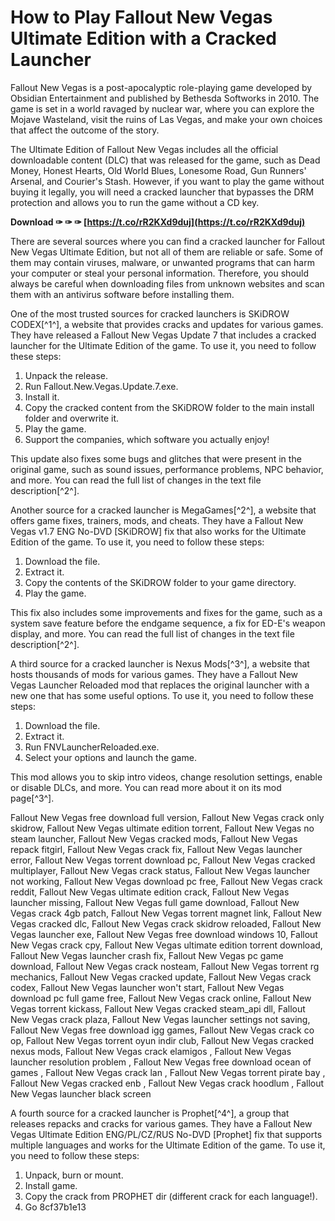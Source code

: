 # How to Play Fallout New Vegas Ultimate Edition with a Cracked Launcher
 
Fallout New Vegas is a post-apocalyptic role-playing game developed by Obsidian Entertainment and published by Bethesda Softworks in 2010. The game is set in a world ravaged by nuclear war, where you can explore the Mojave Wasteland, visit the ruins of Las Vegas, and make your own choices that affect the outcome of the story.
 
The Ultimate Edition of Fallout New Vegas includes all the official downloadable content (DLC) that was released for the game, such as Dead Money, Honest Hearts, Old World Blues, Lonesome Road, Gun Runners' Arsenal, and Courier's Stash. However, if you want to play the game without buying it legally, you will need a cracked launcher that bypasses the DRM protection and allows you to run the game without a CD key.
 
**Download ✑ ✑ ✑ [https://t.co/rR2KXd9duj](https://t.co/rR2KXd9duj)**


 
There are several sources where you can find a cracked launcher for Fallout New Vegas Ultimate Edition, but not all of them are reliable or safe. Some of them may contain viruses, malware, or unwanted programs that can harm your computer or steal your personal information. Therefore, you should always be careful when downloading files from unknown websites and scan them with an antivirus software before installing them.
 
One of the most trusted sources for cracked launchers is SKiDROW CODEX[^1^], a website that provides cracks and updates for various games. They have released a Fallout New Vegas Update 7 that includes a cracked launcher for the Ultimate Edition of the game. To use it, you need to follow these steps:
 
1. Unpack the release.
2. Run Fallout.New.Vegas.Update.7.exe.
3. Install it.
4. Copy the cracked content from the SKiDROW folder to the main install folder and overwrite it.
5. Play the game.
6. Support the companies, which software you actually enjoy!

This update also fixes some bugs and glitches that were present in the original game, such as sound issues, performance problems, NPC behavior, and more. You can read the full list of changes in the text file description[^2^].
 
Another source for a cracked launcher is MegaGames[^2^], a website that offers game fixes, trainers, mods, and cheats. They have a Fallout New Vegas v1.7 ENG No-DVD [SKiDROW] fix that also works for the Ultimate Edition of the game. To use it, you need to follow these steps:

1. Download the file.
2. Extract it.
3. Copy the contents of the SKiDROW folder to your game directory.
4. Play the game.

This fix also includes some improvements and fixes for the game, such as a system save feature before the endgame sequence, a fix for ED-E's weapon display, and more. You can read the full list of changes in the text file description[^2^].
 
A third source for a cracked launcher is Nexus Mods[^3^], a website that hosts thousands of mods for various games. They have a Fallout New Vegas Launcher Reloaded mod that replaces the original launcher with a new one that has some useful options. To use it, you need to follow these steps:

1. Download the file.
2. Extract it.
3. Run FNVLauncherReloaded.exe.
4. Select your options and launch the game.

This mod allows you to skip intro videos, change resolution settings, enable or disable DLCs, and more. You can read more about it on its mod page[^3^].
 
Fallout New Vegas free download full version,  Fallout New Vegas crack only skidrow,  Fallout New Vegas ultimate edition torrent,  Fallout New Vegas no steam launcher,  Fallout New Vegas cracked mods,  Fallout New Vegas repack fitgirl,  Fallout New Vegas crack fix,  Fallout New Vegas launcher error,  Fallout New Vegas torrent download pc,  Fallout New Vegas cracked multiplayer,  Fallout New Vegas crack status,  Fallout New Vegas launcher not working,  Fallout New Vegas download pc free,  Fallout New Vegas crack reddit,  Fallout New Vegas ultimate edition crack,  Fallout New Vegas launcher missing,  Fallout New Vegas full game download,  Fallout New Vegas crack 4gb patch,  Fallout New Vegas torrent magnet link,  Fallout New Vegas cracked dlc,  Fallout New Vegas crack skidrow reloaded,  Fallout New Vegas launcher exe,  Fallout New Vegas free download windows 10,  Fallout New Vegas crack cpy,  Fallout New Vegas ultimate edition torrent download,  Fallout New Vegas launcher crash fix,  Fallout New Vegas pc game download,  Fallout New Vegas crack nosteam,  Fallout New Vegas torrent rg mechanics,  Fallout New Vegas cracked update,  Fallout New Vegas crack codex,  Fallout New Vegas launcher won't start,  Fallout New Vegas download pc full game free,  Fallout New Vegas crack online,  Fallout New Vegas torrent kickass,  Fallout New Vegas cracked steam\_api dll,  Fallout New Vegas crack plaza,  Fallout New Vegas launcher settings not saving,  Fallout New Vegas free download igg games,  Fallout New Vegas crack co op,  Fallout New Vegas torrent oyun indir club,  Fallout New Vegas cracked nexus mods,  Fallout New Vegas crack elamigos ,  Fallout New Vegas launcher resolution problem ,  Fallout New Vegas free download ocean of games ,  Fallout New Vegas crack lan ,  Fallout New Vegas torrent pirate bay ,  Fallout New Vegas cracked enb ,  Fallout New Vegas crack hoodlum ,  Fallout New Vegas launcher black screen
 
A fourth source for a cracked launcher is Prophet[^4^], a group that releases repacks and cracks for various games. They have a Fallout New Vegas Ultimate Edition ENG/PL/CZ/RUS No-DVD [Prophet] fix that supports multiple languages and works for the Ultimate Edition of the game. To use it, you need to follow these steps:

1. Unpack, burn or mount.
2. Install game.
3. Copy the crack from PROPHET dir (different crack for each language!).
4. Go 8cf37b1e13


